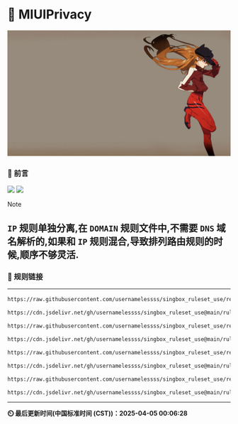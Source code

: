 
# 🧸 MIUIPrivacy
![](https://raw.githubusercontent.com/usernamelessss/picture-bed/main/images/202504042256831.jpg)
### 📣 前言
![](https://shields.io/badge/-移除重复规则-ff69b4) ![](https://shields.io/badge/-IP&nbsp;规则单独存放不与&nbsp;DOMAIN&nbsp;等混合-green)
> [!NOTE]
**`IP` 规则单独分离,在 `DOMAIN` 规则文件中,不需要 `DNS` 域名解析的,如果和 `IP` 规则混合,导致排列路由规则的时候,顺序不够灵活.**
---

###  🔗 规则链接
---

```url
https://raw.githubusercontent.com/usernamelessss/singbox_ruleset_use/refs/heads/main/rule/MIUIPrivacy/MIUIPrivacy_No_IP.json
```

```url
https://cdn.jsdelivr.net/gh/usernamelessss/singbox_ruleset_use@main/rule/MIUIPrivacy/MIUIPrivacy_No_IP.json
```

```url
https://raw.githubusercontent.com/usernamelessss/singbox_ruleset_use/refs/heads/main/rule/MIUIPrivacy/MIUIPrivacy_No_IP.srs
```

```url
https://cdn.jsdelivr.net/gh/usernamelessss/singbox_ruleset_use@main/rule/MIUIPrivacy/MIUIPrivacy_No_IP.srs
```

```url
https://raw.githubusercontent.com/usernamelessss/singbox_ruleset_use/refs/heads/main/rule/MIUIPrivacy/MIUIPrivacy.json
```

```url
https://cdn.jsdelivr.net/gh/usernamelessss/singbox_ruleset_use@main/rule/MIUIPrivacy/MIUIPrivacy.json
```

```url
https://raw.githubusercontent.com/usernamelessss/singbox_ruleset_use/refs/heads/main/rule/MIUIPrivacy/MIUIPrivacy.srs
```

```url
https://cdn.jsdelivr.net/gh/usernamelessss/singbox_ruleset_use@main/rule/MIUIPrivacy/MIUIPrivacy.srs
```

---
**⏲️ 最后更新时间(中国标准时间 (CST))：2025-04-05 00:06:28**
